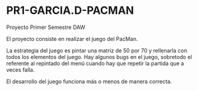 PR1-GARCIA.D-PACMAN
===================

Proyecto Primer Semestre DAW

El proyecto consiste en realizar el juego del PacMan.

La estrategia del juego es pintar una matriz de 50 por 70 y rellenarla con todos los 
elementos del juego.
Hay algunos bugs en el juego, sobretodo el referente al repintado del menú
cuando hay que repetir la partida que a veces falla.

El desarrollo del juego funciona más o menos de manera correcta.

